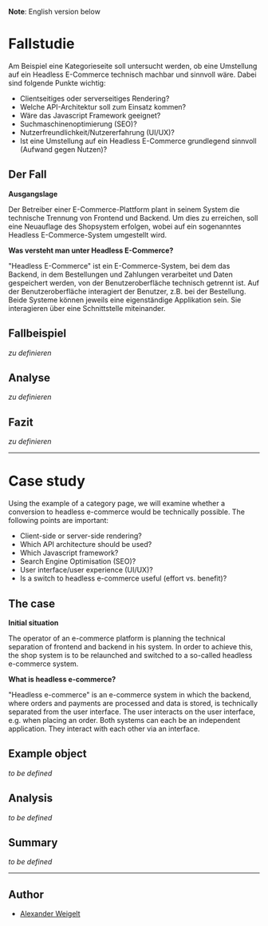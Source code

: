 **Note**: English version below

# Fallstudie

Am Beispiel eine Kategorieseite soll untersucht werden, ob eine Umstellung auf ein Headless E-Commerce technisch machbar 
und sinnvoll wäre. Dabei sind folgende Punkte wichtig:

* Clientseitiges oder serverseitiges Rendering?
* Welche API-Architektur soll zum Einsatz kommen?
* Wäre das Javascript Framework geeignet?
* Suchmaschinenoptimierung (SEO)?
* Nutzerfreundlichkeit/Nutzererfahrung (UI/UX)?
* Ist eine Umstellung auf ein Headless E-Commerce grundlegend sinnvoll (Aufwand gegen Nutzen)?

## Der Fall

**Ausgangslage**

Der Betreiber einer E-Commerce-Plattform plant in seinem System die technische Trennung von Frontend und Backend. 
Um dies zu erreichen, soll eine Neuauflage des Shopsystem erfolgen, wobei auf ein sogenanntes Headless E-Commerce-System
umgestellt wird.

**Was versteht man unter Headless E-Commerce?**

"Headless E-Commerce" ist ein E-Commerce-System, bei dem das Backend, in dem Bestellungen und Zahlungen verarbeitet und 
Daten gespeichert werden, von der Benutzeroberfläche technisch getrennt ist. Auf der Benutzeroberfläche interagiert der 
Benutzer, z.B. bei der Bestellung. Beide Systeme können jeweils eine eigenständige Applikation sein. Sie interagieren 
über eine Schnittstelle miteinander.

## Fallbeispiel

_zu definieren_

## Analyse

_zu definieren_

## Fazit

_zu definieren_

---

# Case study

Using the example of a category page, we will examine whether a conversion to headless e-commerce would be technically 
possible. The following points are important:

* Client-side or server-side rendering?
* Which API architecture should be used?
* Which Javascript framework?
* Search Engine Optimisation (SEO)?
* User interface/user experience (UI/UX)?
* Is a switch to headless e-commerce useful (effort vs. benefit)?

## The case

**Initial situation**

The operator of an e-commerce platform is planning the technical separation of frontend and backend in his system. In 
order to achieve this, the shop system is to be relaunched and switched to a so-called headless e-commerce system.

**What is headless e-commerce?**

"Headless e-commerce" is an e-commerce system in which the backend, where orders and payments are processed and data is 
stored, is technically separated from the user interface. The user interacts on the user interface, e.g. when placing 
an order. Both systems can each be an independent application. They interact with each other via an interface.

## Example object

_to be defined_

## Analysis

_to be defined_

## Summary

_to be defined_

---

## Author

* [Alexander Weigelt](mailto:webdesign@alexander-weigelt.de)

